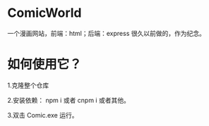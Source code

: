# ComicWorld
一个漫画网站，前端：html；后端：express
很久以前做的，作为纪念。

# 如何使用它？
1.克隆整个仓库

2.安装依赖： npm i 或者 cnpm i 或者其他。

3.双击 Comic.exe 运行。

